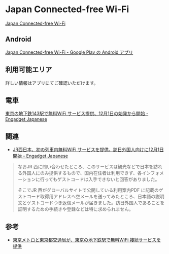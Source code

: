 # Japan Connected-free Wi-Fi

[Japan Connected-free Wi-Fi](http://www.ntt-bp.net/jcfw/ja.html)

## Android

[Japan Connected-free Wi-Fi - Google Play の Android アプリ](https://play.google.com/store/apps/details?id=com.nttbp.jfw)

## 利用可能エリア

詳しい情報はアプリにてご確認いただけます。

## 電車

[東京の地下鉄143駅で無料WiFi サービス提供、12月1日の始発から開始 - Engadget Japanese](http://japanese.engadget.com/2014/11/25/143-wifi-12-1/)

## 関連

- [JR西日本、初の列車内無料WiFi サービスを提供。訪日外国人向けに12月1日開始 - Engadget Japanese](http://japanese.engadget.com/2014/11/26/jr-wifi-12-1/)

> なおJR 西に問い合わせたところ、このサービスは観光などで日本を訪れる外国人にのみ提供するもので、国内在住者は利用できず、各インフォメーションに行ってもゲストコードは入手できないと回答がありました。
>
> そこでJR 西がグローバルサイトで公開している利用案内PDF に記載のゲストコード取得用アドレスへ空メールを送ってみたところ、日本語の説明文とゲストコードつき返信メールが届きました。訪日外国人であることを証明するための手続きや登録などは特に求められません。

## 参考

- [東京メトロと東京都交通局が、東京の地下鉄駅で無料WiFi 接続サービスを提供](http://japanese.engadget.com/2014/11/25/143-wifi-12-1/)
